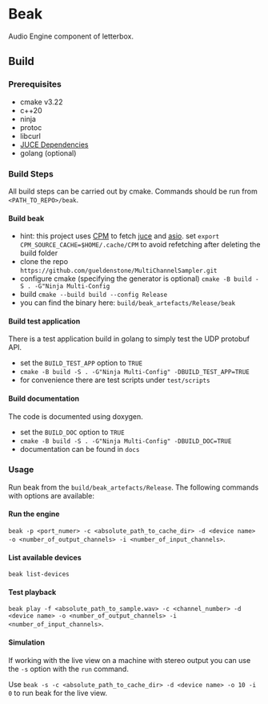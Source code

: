 # Beak

Audio Engine component of letterbox.

## Build

### Prerequisites

- cmake v3.22
- c++20
- ninja
- protoc
- libcurl
- [JUCE Dependencies](https://github.com/juce-framework/JUCE/blob/master/docs/Linux%20Dependencies.md)
- golang (optional)

### Build Steps

All build steps can be carried out by cmake. Commands should be run from `<PATH_TO_REPO>/beak`.

#### Build beak

- hint: this project uses [CPM](https://github.com/cpm-cmake/CPM.cmake) to fetch [juce](https://github.com/juce-framework/JUCE) and [asio](https://github.com/chriskohlhoff/asio). set `export CPM_SOURCE_CACHE=$HOME/.cache/CPM` to avoid refetching after deleting the build folder
- clone the repo `https://github.com/gueldenstone/MultiChannelSampler.git`
- configure cmake (specifying the generator is optional) `cmake -B build -S . -G"Ninja Multi-Config`
- build `cmake --build build --config Release`
- you can find the binary here: `build/beak_artefacts/Release/beak`

#### Build test application

There is a test application build in golang to simply test the UDP protobuf API.

- set the `BUILD_TEST_APP` option to `TRUE`
- `cmake -B build -S . -G"Ninja Multi-Config" -DBUILD_TEST_APP=TRUE`
- for convenience there are test scripts under `test/scripts`

#### Build documentation

The code is documented using doxygen.

- set the `BUILD_DOC` option to `TRUE`
- `cmake -B build -S . -G"Ninja Multi-Config" -DBUILD_DOC=TRUE`
- documentation can be found in `docs`

### Usage

Run beak from the `build/beak_artefacts/Release`. The following commands with options are available:

#### Run the engine

`beak -p <port_numer> -c <absolute_path_to_cache_dir> -d <device name> -o <number_of_output_channels> -i <number_of_input_channels>`.

#### List available devices

`beak list-devices`

#### Test playback

`beak play -f <absolute_path_to_sample.wav> -c <channel_number> -d <device name> -o <number_of_output_channels> -i <number_of_input_channels>`.

#### Simulation

If working with the live view on a machine with stereo output you can use the `-s` option with the `run` command.

Use `beak -s -c <absolute_path_to_cache_dir> -d <device name> -o 10 -i 0` to run beak for the live view.
